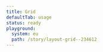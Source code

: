 ```yaml
---
title: Grid
defaultTab: usage
status: ready
playground:
  system: eu
  path: /story/layout-grid--234612
---
```

